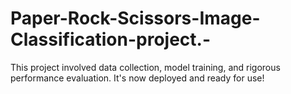 # Paper-Rock-Scissors-Image-Classification-project.-
This project involved data collection, model training, and rigorous performance evaluation. It's now deployed and ready for use!
